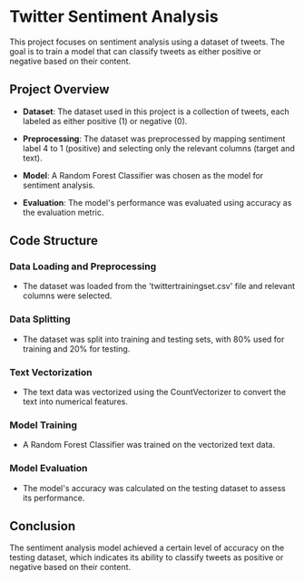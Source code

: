 # Twitter Sentiment Analysis

This project focuses on sentiment analysis using a dataset of tweets. The goal is to train a model that can classify tweets as either positive or negative based on their content.

## Project Overview

- **Dataset**: The dataset used in this project is a collection of tweets, each labeled as either positive (1) or negative (0).

- **Preprocessing**: The dataset was preprocessed by mapping sentiment label 4 to 1 (positive) and selecting only the relevant columns (target and text).

- **Model**: A Random Forest Classifier was chosen as the model for sentiment analysis.

- **Evaluation**: The model's performance was evaluated using accuracy as the evaluation metric.

## Code Structure

### Data Loading and Preprocessing

- The dataset was loaded from the 'twittertrainingset.csv' file and relevant columns were selected.

### Data Splitting

- The dataset was split into training and testing sets, with 80% used for training and 20% for testing.

### Text Vectorization

- The text data was vectorized using the CountVectorizer to convert the text into numerical features.

### Model Training

- A Random Forest Classifier was trained on the vectorized text data.

### Model Evaluation

- The model's accuracy was calculated on the testing dataset to assess its performance.

## Conclusion

The sentiment analysis model achieved a certain level of accuracy on the testing dataset, which indicates its ability to classify tweets as positive or negative based on their content.

